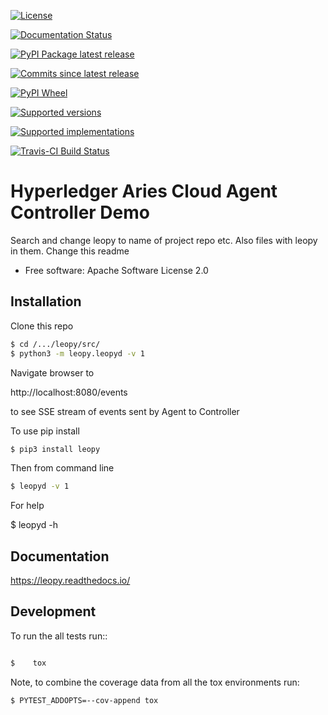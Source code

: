 [![License](https://img.shields.io/badge/License-Apache%202.0-blue.svg)](https://opensource.org/licenses/Apache-2.0)

[![Documentation Status](https://readthedocs.org/projects/leopy/badge/?style=flat)](https://readthedocs.org/projects/leopy)

[![PyPI Package latest release](https://img.shields.io/pypi/v/leopy.svg)](https://pypi.org/project/leopy)

[![Commits since latest release](https://img.shields.io/github/commits-since/SmithSamuelM/leopy/v0.1.1.svg)](https://github.com/SmithSamuelM/leopy/compare/v0.1.1...master)

[![PyPI Wheel](https://img.shields.io/pypi/wheel/leopy.svg)](https://pypi.org/project/leopy)

[![Supported versions](https://img.shields.io/pypi/pyversions/leopy.svg)](https://pypi.org/project/leopy)

[![Supported implementations](https://img.shields.io/pypi/implementation/leopy.svg)](https://pypi.org/project/leopy)

[![Travis-CI Build Status](https://travis-ci.org/SmithSamuelM/leopy.svg?branch=master)](https://travis-ci.org/SmithSamuelM/leopy)



# Hyperledger Aries Cloud Agent Controller Demo



Search and change leopy to name of project repo etc.
Also files with leopy in them.
Change this readme

* Free software: Apache Software License 2.0

## Installation

Clone this repo

```bash
$ cd /.../leopy/src/
$ python3 -m leopy.leopyd -v 1
```

Navigate browser to

http://localhost:8080/events

to see SSE stream of events sent by Agent to Controller



To use pip install

```bash
$ pip3 install leopy
```

Then from command line

```bash
$ leopyd -v 1

```

For help

$ leopyd -h


## Documentation


https://leopy.readthedocs.io/


## Development


To run the all tests run::

```bash

$    tox
```

Note, to combine the coverage data from all the tox environments run:

```bash
$ PYTEST_ADDOPTS=--cov-append tox
```

